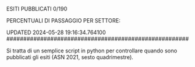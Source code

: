 ESITI PUBBLICATI 0/190 

PERCENTUALI DI PASSAGGIO PER SETTORE:

UPDATED 2024-05-28 19:16:34.764100
###################################################### 

Si tratta di un semplice script in python per controllare quando sono pubblicati gli esiti (ASN 2021, sesto quadrimestre).

